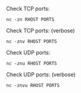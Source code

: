 Check TCP ports:

    nc -zn RHOST PORTS

Check TCP ports: (verbose)

    nc -znv RHOST PORTS

Check UDP ports:

    nc -znu RHOST PORTS

Check UDP ports: (verbose)

    nc -znvu RHOST PORTS